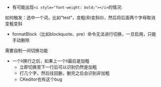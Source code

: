 - 有可能出现`<i style="font-weight: bold;"></i>`的情况:

如何触发：选中一个词，比如"test"，变粗(B)变斜(I)，然后将后面两个字母取消变粗变斜

- formatBlock（比如blockquote、pre）命令无法进行切换，一旦启用，只能手动删除

需要自制一间切换功能

- 一个li换行之后，如果上一个li最后是加粗
    - 立即切换至下一行后可以识别仍然是加粗
    - 打几个字，然后往回删，删完之后会识别非加粗
    - CKeditor也有这个bug